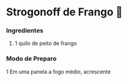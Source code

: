 # Strogonoff de Frango :chicken:

### Ingredientes

1. 1 quilo de peito de frango

### Modo de Preparo

1 Em uma panela a fogo médio, acrescente



